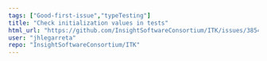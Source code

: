 ```yaml
---
tags: ["Good-first-issue","typeTesting"]
title: "Check initialization values in tests"
html_url: "https://github.com/InsightSoftwareConsortium/ITK/issues/3854"
user: "jhlegarreta"
repo: "InsightSoftwareConsortium/ITK"
---
```


